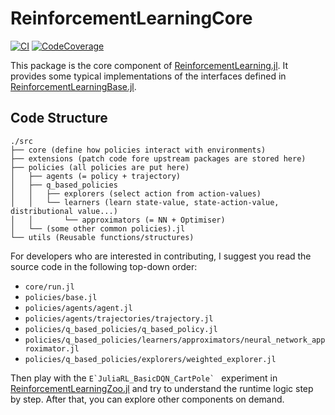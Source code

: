 # ReinforcementLearningCore

[![CI](https://github.com/JuliaReinforcementLearning/ReinforcementLearningCore.jl/workflows/CI/badge.svg)](https://github.com/JuliaReinforcementLearning/ReinforcementLearningCore.jl/actions?query=workflow%3ACI)
[![CodeCoverage](https://codecov.io/gh/JuliaReinforcementLearning/ReinforcementLearningCore.jl/branch/master/graph/badge.svg)](https://codecov.io/gh/JuliaReinforcementLearning/ReinforcementLearningCore.jl)

This package is the core component of [ReinforcementLearning.jl](https://github.com/JuliaReinforcementLearning/ReinforcementLearning.jl). It provides some typical implementations of the interfaces defined in [ReinforcementLearningBase.jl](https://github.com/JuliaReinforcementLearning/ReinforcementLearningBase.jl).


## Code Structure

```
./src
├── core (define how policies interact with environments)
├── extensions (patch code fore upstream packages are stored here)
├── policies (all policies are put here)
│   ├── agents (= policy + trajectory)
│   ├── q_based_policies
│   │   ├── explorers (select action from action-values)
│   │   └── learners (learn state-value, state-action-value, distributional value...)
│   │       └── approximators (= NN + Optimiser)
│   └── (some other common policies).jl
└── utils (Reusable functions/structures)
```

For developers who are interested in contributing, I suggest you read the source code in the following top-down order:

- `core/run.jl`
- `policies/base.jl`
- `policies/agents/agent.jl`
- `policies/agents/trajectories/trajectory.jl`
- `policies/q_based_policies/q_based_policy.jl`
- `policies/q_based_policies/learners/approximators/neural_network_approximator.jl`
- `policies/q_based_policies/explorers/weighted_explorer.jl`

Then play with the ``E`JuliaRL_BasicDQN_CartPole` `` experiment in [ReinforcementLearningZoo.jl](https://github.com/JuliaReinforcementLearning/ReinforcementLearningZoo.jl) and try to understand the runtime logic step by step. After that, you can explore other components on demand.
